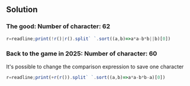 ## Solution

### The good: Number of character: 62

```Javascript
r=readline;print(!r()|r().split` `.sort((a,b)=>a*a-b*b||b)[0])
```

### Back to the game in 2025:  Number of character: 60

It's possible to change the comparison expression to save one character

```js
r=readline;print(+r(r()).split` `.sort((a,b)=>a*a-b*b-a)[0])
```
